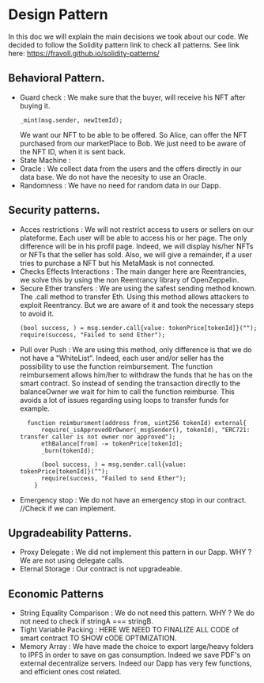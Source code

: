 # Design Pattern

  In this doc we will explain the main decisions we took about our code.
  We decided to follow the Solidity pattern link to check all patterns. See link here: https://fravoll.github.io/solidity-patterns/

## Behavioral Pattern.
 - Guard check : We make sure that the buyer, will receive his NFT after buying it. 
      ``` 
      _mint(msg.sender, newItemId);
      ```
      We want our NFT to be able to be offered. So Alice, can offer the NFT purchased from our marketPlace to Bob. We just need to be aware of the NFT ID, when it is sent back. 
 - State Machine : 
 - Oracle : We collect data from the users and the offers directly in our data base. We do not have the necesity to use an Oracle.
 - Randomness : We have no need for random data in our Dapp.

 ## Security patterns.
 - Acces restrictions : We will not restrict access to users or sellers on our plateforme. Each user will be able to access his or her page. The only difference will be in his profil page. Indeed, we will display his/her NFTs or NFTs that the seller has sold. Also, we will give a remainder, if a user tries to purchase a NFT but his MetaMask is not connected.
 - Checks Effects Interactions :  The main danger here are Reentrancies, we solve this by using the non Reentrancy library of OpenZeppelin.
 - Secure Ether transfers : We are using the safest sending method known. The .call method to transfer Eth. Using this method allows attackers to exploit Reentrancy. But we are aware of it and took the necessary steps to avoid it.
      ``` 
      (bool success, ) = msg.sender.call{value: tokenPrice[tokenId]}("");
      require(success, "Failed to send Ether");
      ``` 
 - Pull over Push : We are using this method, only difference is that we do not have a "WhiteList". Indeed, each user and/or seller has the possibility to use the function reimbursement. The function reimbursement allows him/her to withdraw the funds that he has on the smart contract. So instead of sending the transaction directly to the balanceOwner we wait for him to call the function reimburse. This avoids a lot of issues regarding using loops to transfer funds for example.
      ``` 
        function reimbursment(address from, uint256 tokenId) external{
            require(_isApprovedOrOwner(_msgSender(), tokenId), "ERC721: transfer caller is not owner nor approved");
            ethBalance[from] -= tokenPrice[tokenId];
            _burn(tokenId);

            (bool success, ) = msg.sender.call{value: tokenPrice[tokenId]}("");
            require(success, "Failed to send Ether");
          }
      ``` 
 - Emergency stop : We do not have an emergency stop in our contract. //Check if we can implement.

 ## Upgradeability Patterns.
 - Proxy Delegate : We did not implement this pattern in our Dapp. WHY ? We are not using delegate calls.
 - Eternal Storage : Our contract is not upgradeable.

 ## Economic Patterns
 - String Equality Comparison : We do not need this pattern. WHY ? We do not need to check if stringA === stringB.
 - Tight Variable Packing : HERE WE NEED TO FINALIZE ALL CODE of smart contract TO SHOW cODE OPTIMIZATION.
 - Memory Array : We have made the choice to export large/heavy folders to IPFS in order to save on gas consumption.
 Indeed we save PDF's on external decentralize servers. Indeed our Dapp has very few functions, and efficient ones cost related.
